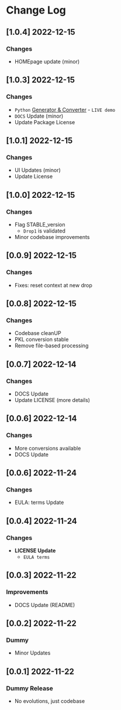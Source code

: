 # Change Log

## [1.0.4] 2022-12-15
### Changes

- HOMEpage update (minor)

## [1.0.3] 2022-12-15
### Changes

- `Python` [Generator & Converter](https://app-generator.dev/) - `LIVE demo`
- `DOCS` Update (minor)
- Update Package License

## [1.0.1] 2022-12-15
### Changes

- UI Updates (minor)
- Update License 

## [1.0.0] 2022-12-15
### Changes

- Flag STABLE_version
  - `Drop1` is validated 
- Minor codebase improvements

## [0.0.9] 2022-12-15
### Changes

- Fixes: reset context at new drop

## [0.0.8] 2022-12-15
### Changes

- Codebase cleanUP
- PKL conversion stable
- Remove file-based processing 

## [0.0.7] 2022-12-14
### Changes

- DOCS Update
- Update LICENSE (more details)

## [0.0.6] 2022-12-14
### Changes

- More conversions available
- DOCS Update

## [0.0.6] 2022-11-24
### Changes

- EULA: terms Update

## [0.0.4] 2022-11-24
### Changes

- **LICENSE Update**
  - `EULA terms`

## [0.0.3] 2022-11-22
### Improvements 

- DOCS Update (README)

## [0.0.2] 2022-11-22
### Dummy 

- Minor Updates

## [0.0.1] 2022-11-22
### Dummy Release

- No evolutions, just codebase
